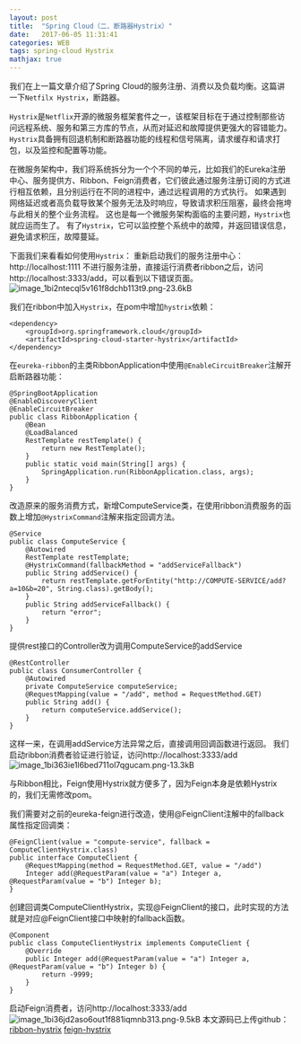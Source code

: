 ```yaml
---
layout: post
title:  "Spring Cloud（二、断路器Hystrix）"
date:   2017-06-05 11:31:41
categories: WEB
tags: spring-cloud Hystrix
mathjax: true
---
```


我们在上一篇文章介绍了Spring Cloud的服务注册、消费以及负载均衡。这篇讲一下`Netfilx Hystrix`，断路器。

`Hystrix`是`Netflix`开源的微服务框架套件之一，该框架目标在于通过控制那些访问远程系统、服务和第三方库的节点，从而对延迟和故障提供更强大的容错能力。`Hystrix`具备拥有回退机制和断路器功能的线程和信号隔离，请求缓存和请求打包，以及监控和配置等功能。

在微服务架构中，我们将系统拆分为一个个不同的单元，比如我们的Eureka注册中心、服务提供方、Ribbon、Feign消费者，它们彼此通过服务注册订阅的方式进行相互依赖，且分别运行在不同的进程中，通过远程调用的方式执行。
如果遇到网络延迟或者高负载导致某个服务无法及时响应，导致请求积压阻塞，最终会拖垮与此相关的整个业务流程。
这也是每一个微服务架构面临的主要问题，`Hystrix`也就应运而生了。
有了`Hystrix`，它可以监控整个系统中的故障，并返回错误信息，避免请求积压，故障蔓延。

下面我们来看看如何使用`Hystrix`：
重新启动我们的服务注册中心：http://localhost:1111
不进行服务注册，直接运行消费者ribbon之后，访问http://localhost:3333/add，可以看到以下错误页面。
![image_1bi2ntecql5v161f8dchb113t9.png-23.6kB][1]

我们在ribbon中加入`Hystrix`，在pom中增加`hystrix`依赖：
```
<dependency>
    <groupId>org.springframework.cloud</groupId>
    <artifactId>spring-cloud-starter-hystrix</artifactId>
</dependency>
```
在`eureka-ribbon`的主类RibbonApplication中使用`@EnableCircuitBreaker`注解开启断路器功能：
```
@SpringBootApplication
@EnableDiscoveryClient
@EnableCircuitBreaker
public class RibbonApplication {
	@Bean
	@LoadBalanced
	RestTemplate restTemplate() {
		return new RestTemplate();
	}
	public static void main(String[] args) {
		SpringApplication.run(RibbonApplication.class, args);
	}
}
```
改造原来的服务消费方式，新增ComputeService类，在使用ribbon消费服务的函数上增加`@HystrixCommand`注解来指定回调方法。
```
@Service
public class ComputeService {
    @Autowired
    RestTemplate restTemplate;
    @HystrixCommand(fallbackMethod = "addServiceFallback")
    public String addService() {
        return restTemplate.getForEntity("http://COMPUTE-SERVICE/add?a=10&b=20", String.class).getBody();
    }
    public String addServiceFallback() {
        return "error";
    }
}
```
提供rest接口的Controller改为调用ComputeService的addService
```
@RestController
public class ConsumerController {
    @Autowired
    private ComputeService computeService;
    @RequestMapping(value = "/add", method = RequestMethod.GET)
    public String add() {
        return computeService.addService();
    }
}
```
这样一来，在调用addService方法异常之后，直接调用回调函数进行返回。
我们启动ribbon消费者验证进行验证，访问http://localhost:3333/add
![image_1bi363ie1l6bed711ol7qgucam.png-13.3kB][2]

与Ribbon相比，Feign使用Hystrix就方便多了，因为Feign本身是依赖Hystrix的，我们无需修改pom。

我们需要对之前的eureka-feign进行改造，使用@FeignClient注解中的fallback属性指定回调类：
```
@FeignClient(value = "compute-service", fallback = ComputeClientHystrix.class)
public interface ComputeClient {
    @RequestMapping(method = RequestMethod.GET, value = "/add")
    Integer add(@RequestParam(value = "a") Integer a, @RequestParam(value = "b") Integer b);
}
```
创建回调类ComputeClientHystrix，实现@FeignClient的接口，此时实现的方法就是对应@FeignClient接口中映射的fallback函数。
```
@Component
public class ComputeClientHystrix implements ComputeClient {
    @Override
    public Integer add(@RequestParam(value = "a") Integer a, @RequestParam(value = "b") Integer b) {
        return -9999;
    }
}
```
启动Feign消费者，访问http://localhost:3333/add
![image_1bi36jd2aso6out1f881iqmnb313.png-9.5kB][3]
本文源码已上传github：
[ribbon-hystrix](https://github.com/coldxiangyu/spring-cloud-demo/tree/master/ribbon-hystrix)
[feign-hystrix](https://github.com/coldxiangyu/spring-cloud-demo/tree/master/feign-hystrix)

  [1]: http://static.zybuluo.com/coldxiangyu/xjmlm4edt9pzksoeoni557ms/image_1bi2ntecql5v161f8dchb113t9.png
  [2]: http://static.zybuluo.com/coldxiangyu/smb0wjxmlwhq19mhp4qshtf5/image_1bi363ie1l6bed711ol7qgucam.png
  [3]: http://static.zybuluo.com/coldxiangyu/qhurx3v77jlr9ba07rv9shcd/image_1bi36jd2aso6out1f881iqmnb313.png
